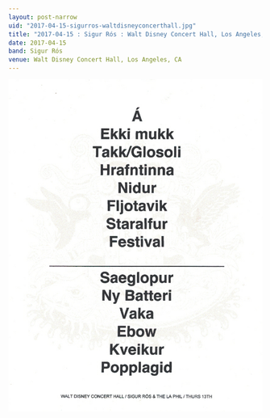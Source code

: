 ```yaml
---
layout: post-narrow
uid: "2017-04-15-sigurros-waltdisneyconcerthall.jpg"
title: "2017-04-15 : Sigur Rós : Walt Disney Concert Hall, Los Angeles, CA"
date: 2017-04-15
band: Sigur Rós
venue: Walt Disney Concert Hall, Los Angeles, CA
---
```


<div class="showcase">
  <img src="/img/2017/04/20170415-SigurRos-WaltDisneyConcertHall.jpg" alt="2017-04-15-sigurros-waltdisneyconcerthall.jpg">
</div>
